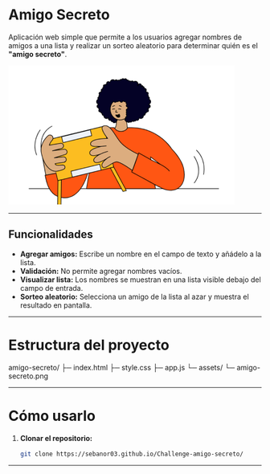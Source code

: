 #  Amigo Secreto

Aplicación web simple que permite a los usuarios agregar nombres de amigos a una lista y realizar un sorteo aleatorio para determinar quién es el **"amigo secreto"**.

![Amigo Secreto](assets/amigo-secreto.png)

---

##  Funcionalidades

- **Agregar amigos:** Escribe un nombre en el campo de texto y añádelo a la lista.
- **Validación:** No permite agregar nombres vacíos.
- **Visualizar lista:** Los nombres se muestran en una lista visible debajo del campo de entrada.
- **Sorteo aleatorio:** Selecciona un amigo de la lista al azar y muestra el resultado en pantalla.

---

# Estructura del proyecto
amigo-secreto/
├─ index.html
├─ style.css
├─ app.js
└─ assets/
└─ amigo-secreto.png

---

 # Cómo usarlo

1. **Clonar el repositorio:**
   ```bash
   git clone https://sebanor03.github.io/Challenge-amigo-secreto/

---


